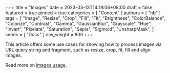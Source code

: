 +++
title = "Images"
date = 2023-03-13T14:19:06+08:00
draft = false
featured = true
pinned = true
categories = [
  "Content"
]
authors = [
  "hb"
]
tags = [
  "Image",
  "Resize",
  "Crop",
  "Fill",
  "Fit",
  "Brightness",
  "ColorBalance",
  "Colorize",
  "Contrast",
  "Gamma",
  "GaussianBlur",
  "Grayscale",
  "Hue",
  "Invert",
  "Pixelate",
  "Saturation",
  "Sepia",
  "Sigmoid",
  "UnsharpMask",
]
series = [
  "Docs"
]
nav_weight = 800
+++

This article offers some use cases for showing how to process images via URL query string and fragment, such as resize, crop, fit, fill and align images.

<!--more-->

Read more on [images usage](https://hugomods.com/en/docs/images#aligning-images).

